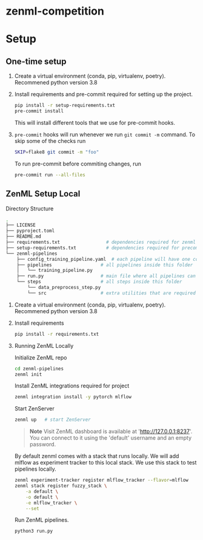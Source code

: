 # zenml-competition

# Setup

## One-time setup

1. Create a virtual environment (conda, pip, virtualenv, poetry). Recommened python version 3.8

2. Install requirements and pre-commit required for setting up the project.

    ```bash
    pip install -r setup-requirements.txt
    pre-commit install
    ```

    This will install different tools that we use for pre-commit hooks.

3. `pre-commit` hooks will run whenever we run `git commit -m` command. To skip some of the checks run

    ```bash
    SKIP=flake8 git commit -m "foo"
    ```

    To run pre-commit before commiting changes, run

    ```bash
    pre-commit run --all-files
    ```

## ZenML Setup Local

Directory Structure

```bash
.
├── LICENSE
├── pyproject.toml
├── README.md
├── requirements.txt                 # dependencies required for zenml project
├── setup-requirements.txt           # dependencies required for precommit
└── zenml-pipelines
    ├── config_training_pipeline.yaml  # each pipeline will have one config file containing information regarding step and other configuration
    ├── pipelines                  # all pipelines inside this folder
    │   └── training_pipeline.py
    ├── run.py                     # main file where all pipelines can be run
    └── steps                      # all steps inside this folder
        └── data_preprocess_step.py
        └── src                    # extra utilities that are required by steps added in this folder

```

1. Create a virtual environment (conda, pip, virtualenv, poetry). Recommened python version 3.8

2. Install requirements

    ```bash
    pip install -r requirements.txt
    ```

3. Running ZenML Locally

    Initialize ZenML repo

    ```bash
    cd zenml-pipelines
    zenml init
    ```

    Install ZenML integrations required for project

    ```bash
    zenml integration install -y pytorch mlflow
    ```

    Start ZenServer

    ```bash
    zenml up   # start ZenServer
    ```

    > **Note**
    > Visit  ZenML dashboard is available at 'http://127.0.0.1:8237'. You can connect to it using the 'default' username and an empty password.

    By default zenml comes with a stack that runs locally. We will add mlflow as experiment tracker to this local stack. We use this stack to test pipelines locally.

    ```bash
    zenml experiment-tracker register mlflow_tracker --flavor=mlflow
    zenml stack register fuzzy_stack \
        -a default \
        -o default \
        -e mlflow_tracker \
        --set
    ```

    Run ZenML pipelines.

    ```bash
    python3 run.py
    ```
